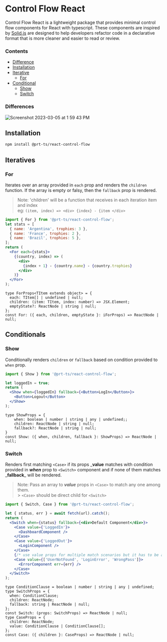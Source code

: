 # Control Flow React

Control Flow React is a lightweight package that provides minimal control flow components for React with typescript. These components are inspired by [Solid.js](https://www.solidjs.com/tutorial/flow_show) are designed to help developers refactor code in a declarative format that is more cleaner and easier to read or review.

### Contents

- [Difference](#differences)
- [Installation](#installation)
- [Iterative](#iteratives)
  - [For](#for)
- [Conditional](#conditionals)
  - [Show](#show)
  - [Switch](#switch)

### Differences

![Screenshot 2023-03-05 at 1 59 43 PM](https://user-images.githubusercontent.com/34669116/222950168-36be9d0b-6a30-4687-a1c4-5177e0034541.png)

## Installation

```sh
npm install @prt-ts/react-control-flow
```

## Iteratives

### For

Iterates over an array provided in `each` prop and renders the `children` function.
If the array is empty or falsy, then the `fallback` prop is rendered.

> Note: 'children' will be a function that receives in each iteration item and
> index <br> eg: `(item, index) => <div> {index} - {item </div>`

```jsx
import { For } from '@prt-ts/react-control-flow';
let stats = [
  { name: 'Argentina', trophies: 3 },
  { name: 'France', trophies: 2 },
  { name: 'Brazil', trophies: 5 },
];
return (
  <For each={stats}>
    {(country, index) => (
      <div>
        {index + 1} - {country.name} - {country.trophies}
      </div>
    )}
  </For>
);
```

```tsx
type ForProps<TItem extends object> = {
  each: TItem[] | undefined | null;
  children: (item: TItem, index: number) => JSX.Element;
  emptyState?: ReactNode | string | null;
};
const For: ({ each, children, emptyState }: iForProps) => ReactNode | null;
```

## Conditionals

### Show

Conditionally renders `children` or `fallback` based on condition provided to
`when` prop.

```jsx
import { Show } from '@prt-ts/react-control-flow';

let loggedIn = true;
return (
  <Show when={loggedIn} fallback={<Button>LogIn</Button>}>
    <Button>Logout</Button>
  </Show>
);
```

```tsx
type ShowProps = {
    when: boolean | number | string | any | undefined;;
    children: ReactNode | string | null;
    fallback?: ReactNode | string | null;
}
const Show: ({ when, children, fallback }: ShowProps) => ReactNode | null;
```

### Switch

Renders first matching `<Case>` if its props _**value** matches
with condition provided in _**when**_ prop to `<Switch>` component and if none of them
matches _**fallback**\_ will be rendered.

> Note: Pass an array to _***value***_ props in `<Case>` to match any one among
> them. <br> > `<Case>` should be direct child for `<Switch>`

```jsx
import { Switch, Case } from '@prt-ts/react-control-flow';

let { status, err } = await fetch(url).catch();
return (
  <Switch when={status} fallback={<div>Default Component</div>}>
    <Case value={'LoggedIn'}>
      <DashboardComponent />
    </Case>
    <Case value={'LoggedOut'}>
      <LoginComponent />
    </Case>
    {/* use value props for multiple match scenarios but it has to be array type */}
    <Case value={['UserNotFound', 'LoginError', 'WrongPass']}>
      <ErrorComponent err={err} />
    </Case>
  </Switch>
);
```

```tsx
type ConditionClause = boolean | number | string | any | undefined;
type SwitchProps = {
  when: ConditionClause;
  children: ReactNode;
  fallback: string | ReactNode | null;
};
const Switch: (props: SwitchProps) => ReactNode | null;
type CaseProps = {
  children: ReactNode;
  value: ConditionClause | ConditionClause[];
};
const Case: ({ children }: CaseProps) => ReactNode | null;
```
